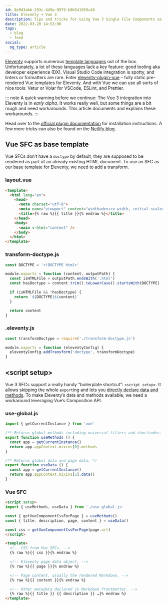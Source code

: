 ```yaml
---
id: 8e9d3abb-293c-449a-9979-b9b541959c48
title: Eleventy + Vue 3
description: Tips and tricks for using Vue 3 Single File Components as templates for Eleventy.
date: 2022-03-20 14:53:00
tags:
  - blog
  - feed
social:
  og_type: article
---
```


[Eleventy](https://www.11ty.dev/) supports numerous [template languages](https://www.11ty.dev/docs/languages/) out of the box. Unfortunately, a lot of these languages lack a key feature: good tooling aka developer experience (DX). Visual Studio Code integration is spotty, and linters or formatters are rare. Enter [eleventy-plugin-vue](https://github.com/11ty/eleventy-plugin-vue) – fully static pre-rendered Vue templates for Eleventy. And with Vue we can use all sorts of nice tools: Vetur or Volar for VSCode, ESLint, and Prettier.

::: note
A quick warning before we continue: The Vue 3 integration into Eleventy is in _early alpha_. It works really well, but some things are a bit rough and need workarounds. This article documents and explains these workarounds.
:::

Head over to the [official plugin documentation](https://github.com/11ty/eleventy-plugin-vue#readme) for installation instructions. A few more tricks can also be found on the [Netlify blog](https://www.netlify.com/blog/2020/09/18/eleventy-and-vue-a-match-made-to-power-netlify.com/).

## Vue SFC as base template

Vue SFCs don’t have a `doctype` by default, they are supposed to be rendered as part of an already existing HTML document. To use an SFC as our base template for Eleventy, we need to add a transform.

### layout.vue

```html
<template>
  <html lang="en">
    <head>
      <meta charset="utf-8">
      <meta name="viewport" content="width=device-width, initial-scale=1.0">
      <title>{% raw %}{{ title }}{% endraw %}</title>
    </head>
    <body>
      <main v-html="content" />
    </body>
  </html>
</template>
```

### transform-doctype.js

```js
const DOCTYPE = '<!DOCTYPE html>'

module.exports = function (content, outputPath) {
  const isHTMLFile = outputPath.endsWith('.html')
  const hasDoctype = content.trim().toLowerCase().startsWith(DOCTYPE)

  if (isHTMLFile && !hasDoctype) {
    return `${DOCTYPE}${content}`
  }

  return content
}
```

### .eleventy.js

```js
const transformDoctype = require('./transform-doctype.js')

module.exports = function (eleventyConfig) {
  eleventyConfig.addTransform('doctype', transformDoctype)
}
```

## \<script setup>

Vue 3 SFCs support a really handy “boilerplate shortcut”: `<script setup>`. It allows skipping the whole `export`ing and lets you [directly declare data and methods](https://vuejs.org/api/sfc-script-setup.html#script-setup). To make Eleventy’s data and methods available, we need a workaround leveraging Vue’s Composition API.

### use-global.js

```js
import { getCurrentInstance } from 'vue'

/** Returns global methods including universal filters and shortcodes. */
export function useMethods () {
  const app = getCurrentInstance()
  return app.appContext.mixins[0].methods
}

/** Returns global data and page data. */
export function useData () {
  const app = getCurrentInstance()
  return app.appContext.mixins[1].data()
}
```

### Vue SFC

```html
<script setup>
import { useMethods, useData } from './use-global.js'

const { getVueComponentCssForPage } = useMethods()
const { title, description, page, content } = useData()

const css = getVueComponentCssForPage(page.url)
</script>

<template>
  <!-- CSS from Vue SFCs. -->
  {% raw %}{{ css }}{% endraw %}

  <!-- Eleventy page data object. -->
  {% raw %}{{ page }}{% endraw %}

  <!-- Page content, usually the rendered Markdown. -->
  {% raw %}{{ content }}{% endraw %}

  <!-- Other metadata declared in Markdown frontmatter. -->
  {% raw %}{{ title }} {{ description }} …{% endraw %}
</template>
```
